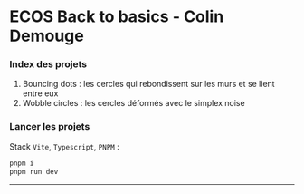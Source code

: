 # ECOS Back to basics - Colin Demouge

### Index des projets

1. Bouncing dots : les cercles qui rebondissent sur les murs et se lient entre eux
2. Wobble circles : les cercles déformés avec le simplex noise

### Lancer les projets

Stack `Vite`, `Typescript`, `PNPM` :

```bash
pnpm i
pnpm run dev
```

---
